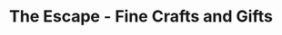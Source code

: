---
title: "The Escape - Fine Crafts and Gifts"
url: /georgetown/the-escape-fine-crafts-and-gifts/
shop: gift
---